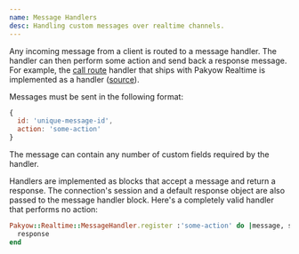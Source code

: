 ```yaml
---
name: Message Handlers
desc: Handling custom messages over realtime channels.
---
```


Any incoming message from a client is routed to a message handler. The handler
can then perform some action and send back a response message. For example, the
[call route](/realtime/routing) handler that ships with Pakyow Realtime is
implemented as a handler ([source](https://github.com/pakyow/pakyow/blob/master/pakyow-realtime/lib/pakyow-realtime/message_handlers/call_route.rb)).

Messages must be sent in the following format:

```javascript
{
  id: 'unique-message-id',
  action: 'some-action'
}
```

The message can contain any number of custom fields required by the handler.

Handlers are implemented as blocks that accept a message and return a response.
The connection's session and a default response object are also passed to the
message handler block. Here's a completely valid handler that performs no action:

```ruby
Pakyow::Realtime::MessageHandler.register :'some-action' do |message, session, response|
  response
end
```
